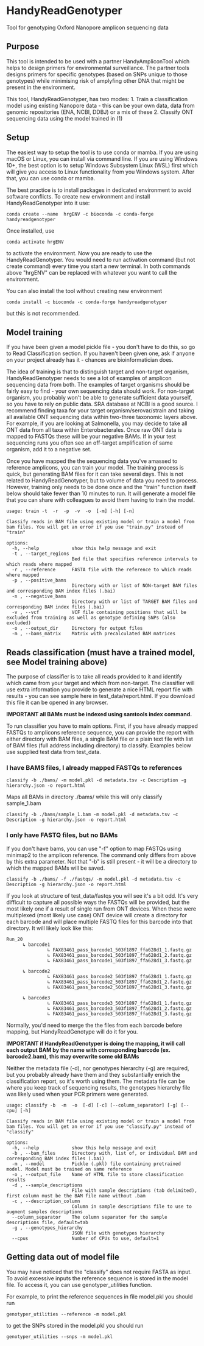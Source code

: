 # HandyReadGenotyper
Tool for genotyping Oxford Nanopore amplicon sequencing data

## Purpose
This tool is intended to be used with a partner HandyAmpliconTool which helps to design primers for environmental surveillance. The partner tools designs primers for specific genotypes (based on SNPs unique to those genotypes) while minimising risk of amplyfing other DNA that might be present in the environment.

This tool, HandyReadGenotyper, has two modes: 
    1. Train a classification model using existing Nanopore data - this can be your own data, data from genomic repositories (ENA, NCBI, DDBJ) or a mix of these
    2. Classify ONT sequencing data using the model trained in (1)



## Setup
The easiest way to setup the tool is to use conda or mamba. If you are using macOS or Linux, you can install via command line. If you are using Windows 10+, the best option is to setup Windows Subsystem Linux (WSL) first which will give you access to Linux functionality from you Windows system. After that, you can use conda or mamba.

The best practice is to install packages in dedicated environment to avoid software conflicts. To create new environment and install HandyReadGenotyper into it use:
```
conda create --name  hrgENV -c bioconda -c conda-forge handyreadgenotyper
```
Once installed, use
```
conda activate hrgENV
```
to activate the environment. Now you are ready to use the HandyReadGenotyper. You would need to run activation command (but not create command) every time you start a new terminal. In both commands above "hrgENV" can be replaced with whatever you want to call the environment. 

You can also install the tool without creating new environment
```
conda install -c bioconda -c conda-forge handyreadgenotyper
```
but this is not recommended.



## Model training
If you have been given a model pickle file - you don't have to do this, so go to Read Classification section. If you haven't been given one, ask if anyone on your project already has it - chances are bioinformatician does.

The idea of training is that to distinguish target and non-target organism, HandyReadGenotyper needs to see a lot of examples of amplicon sequencing data from both. The examples of target organisms should be fairly easy to find - your own sequencing data should work. For non-target organism, you probably won't be able to generate sufficient data yourself, so you have to rely on public data. SRA database at NCBI is a good source. I recommend finding taxa for your target organism/serovar/strain and taking all available ONT sequencing data within two-three taxonomic layers above. For example, if you are looking at Salmonella, you may decide to take all ONT data from all taxa within Enterobacterales. Once raw ONT data is mapped to FASTQs these will be your negative BAMs. If in your test sequencing runs you often see an off-target amplification of same organism, add it to a negative set.

Once you have mapped the the sequencing data you've amassed to reference amplicons, you can train your model. The training process is quick, but generating BAM files for it can take several days. This is not related to HandyReadGenotyper, but to volume of data you need to process. However, training only needs to be done once and the "train" function itself below should take fewer than 10 minutes to run. It will generate a model file that you can share with colleagues to avoid them having to train the model.

```
usage: train -t  -r  -p  -v  -o  [-m] [-h] [-n] 

Classify reads in BAM file using existing model or train a model from bam files. You will get an error if you use "train.py" instead of "train"

options:
  -h, --help            show this help message and exit
  -t , --target_regions 
                        Bed file that specifies reference intervals to which reads where mapped
  -r , --reference      FASTA file with the reference to which reads where mapped
  -p , --positive_bams 
                        Directory with or list of NON-target BAM files and corresponding BAM index files (.bai)
  -n , --negative_bams 
                        Directory with or list of TARGET BAM files and corresponding BAM index files (.bai)
  -v , --vcf            VCF file containing positions that will be excluded from training as well as genotype defining SNPs (also excluded)
  -o , --output_dir     Directory for output files
  -m , --bams_matrix    Matrix with precalculated BAM matrices

```

## Reads classification (must have a trained model, see Model training above)
The purpose of classifier is to take all reads provided to it and identify which came from your target and which from non-target. The classifier will use extra information you provide to generate a nice HTML report file with results - you can see sample here in test_data/report.html. If you download this file it can be opened in any browser. 

**IMPORTANT all BAMs must be indexed using samtools index command.**

To run classifier you have to main options. First, if you have already mapped FASTQs to amplicons reference sequence, you can provide the report with either directory with BAM files, a single BAM file or a plain text file with list of BAM files (full address including directory) to classify. Examples below use supplied test data from test_data.


### I have BAMS files, I already mapped FASTQs to references

```
classify -b ./bams/ -m model.pkl -d metadata.tsv -c Description -g hierarchy.json -o report.html
```
Maps all BAMs in directory ./bams/ while this will only classify sample_1.bam
```
classify -b ./bams/sample_1.bam -m model.pkl -d metadata.tsv -c Description -g hierarchy.json -o report.html
```




### I only have FASTQ files, but no BAMs

If you don't have bams, you can use "-f" option to map FASTQs using minimap2 to the amplicon reference. The command only differs from above by this extra parameter. Not that "-b" is still present - it will be a directory to which the mapped BAMs will be saved. 
```
classify -b ./bams/ -f ./fastqs/ -m model.pkl -d metadata.tsv -c Description -g hierarchy.json -o report.html
```
If you look at structure of test_data/fastqs you will see it's a bit odd. It's very difficult to capture all possible ways the FASTQs will be provided, but the most likely one if a result of single run from ONT devices. When these were multiplexed (most likely use case) ONT device will create a directory for each barcode and will place multiple FASTQ files for this barcode into that directory. It will likely look like this:
```
Run_20
      ↳ barcode1
               ↳ FAX83461_pass_barcode1_503f1897_ffa628d1_1.fastq.gz
               ↳ FAX83461_pass_barcode1_503f1897_ffa628d1_2.fastq.gz
               ↳ FAX83461_pass_barcode1_503f1897_ffa628d1_3.fastq.gz
    
      ↳ barcode2
               ↳ FAX83461_pass_barcode2_503f1897_ffa628d1_1.fastq.gz
               ↳ FAX83461_pass_barcode2_503f1897_ffa628d1_2.fastq.gz
               ↳ FAX83461_pass_barcode2_503f1897_ffa628d1_3.fastq.gz
    
      ↳ barcode3
               ↳ FAX83461_pass_barcode3_503f1897_ffa628d1_1.fastq.gz
               ↳ FAX83461_pass_barcode3_503f1897_ffa628d1_2.fastq.gz
               ↳ FAX83461_pass_barcode3_503f1897_ffa628d1_3.fastq.gz
```
Normally, you'd need to merge the the files from each barcode before mapping, but HandyReadGenotype will do it for you.

**IMPORTANT if HandyReadGenotyper is doing the mapping, it will call each output BAM by the name with corresponding barcode (ex. barcode2.bam), this may overwrite some old BAMs**

Neither the metadata file (-d), nor genotypes hierarchy (-g) are required, but you probably already have them and they substantially enrich the classification report, so it's worth using them. The metadata file can be where you keep track of sequencing results, the genotypes hierarchy file was likely used when your PCR primers were generated. 

```
usage: classify -b  -m  -o  [-d] [-c] [--column_separator] [-g] [--cpu] [-h]

Classify reads in BAM file using existing model or train a model from bam files. You will get an error if you use "classify.py" instead of "classify"

options:
  -h, --help            show this help message and exit
  -b , --bam_files      Directory with, list of, or individual BAM and corresponding BAM index files (.bai)
  -m , --model          Pickle (.pkl) file containing pretrained model. Model must be trained on same reference
  -o , --output_file    Name of HTML file to store classification results
  -d , --sample_descriptions 
                        File with sample descriptions (tab delimited), first column must be the BAM file name without .bam
  -c , --description_column 
                        Column in sample descriptions file to use to augment samples descriptions
  --column_separator    The column separator for the sample descriptions file, default=tab
  -g , --genotypes_hierarchy
                        JSON file with genotypes hierarchy
  --cpus                Number of CPUs to use, default=1

```
## Getting data out of model file

You may have noticed that the "classify" does not require FASTA as input. To avoid excessive inputs the reference sequence is stored in the model file. To access it, you can use genotyper_utilities function. 

For example, to print the reference sequences in file model.pkl you should run 

```
genotyper_utilities --reference -m model.pkl
```
to get the SNPs stored in the model.pkl you should run
```
genotyper_utilities --snps -m model.pkl
```
